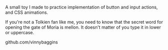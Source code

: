 A small toy I made to practice implementation of button and input actions, and CSS animations.

If you're not a Tolkien fan like me, you need to know that the secret word for opening the gate of Moria is mellon. It doesn't matter of you type it in lower or uppercase.

github.com/vinnybaggins
